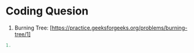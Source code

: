 # Coding Quesion

1. Burning Tree: [https://practice.geeksforgeeks.org/problems/burning-tree/1]

```cpp
1. 
```
